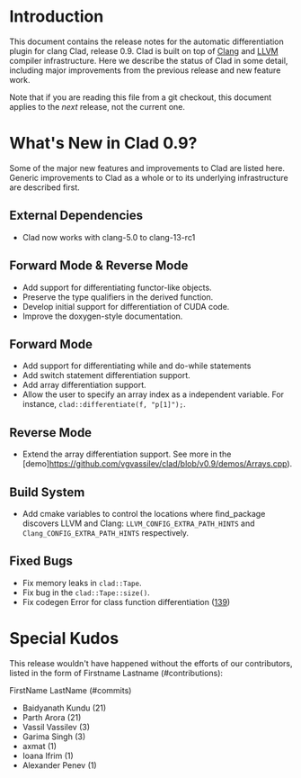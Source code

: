 Introduction
============

This document contains the release notes for the automatic differentiation
plugin for clang Clad, release 0.9. Clad is built on top of
[Clang](http://clang.llvm.org) and [LLVM](http://llvm.org>) compiler
infrastructure. Here we describe the status of Clad in some detail, including
major improvements from the previous release and new feature work.

Note that if you are reading this file from a git checkout,
this document applies to the *next* release, not the current one.


What's New in Clad 0.9?
========================

Some of the major new features and improvements to Clad are listed here. Generic
improvements to Clad as a whole or to its underlying infrastructure are
described first.

External Dependencies
---------------------

* Clad now works with clang-5.0 to clang-13-rc1


Forward Mode & Reverse Mode
---------------------------

* Add support for differentiating functor-like objects.
* Preserve the type qualifiers in the derived function.
* Develop initial support for differentiation of CUDA code.
* Improve the doxygen-style documentation.


Forward Mode
------------

* Add support for differentiating while and do-while statements
* Add switch statement differentiation support.
* Add array differentiation support.
* Allow the user to specify an array index as a independent variable. For
  instance, `clad::differentiate(f, "p[1]");`.


Reverse Mode
------------

* Extend the array differentiation support. See more in the
  [demo]https://github.com/vgvassilev/clad/blob/v0.9/demos/Arrays.cpp).


Build System
------------

* Add cmake variables to control the locations where find_package discovers
  LLVM and Clang: `LLVM_CONFIG_EXTRA_PATH_HINTS` and
  `Clang_CONFIG_EXTRA_PATH_HINTS` respectively.

Fixed Bugs
----------

* Fix memory leaks in `clad::Tape`.
* Fix bug in the `clad::Tape::size()`.
* Fix codegen Error for class function differentiation
  ([139](https://github.com/vgvassilev/clad/issues/139))


Special Kudos
=============

This release wouldn't have happened without the efforts of our contributors,
listed in the form of Firstname Lastname (#contributions):

FirstName LastName (#commits)

* Baidyanath Kundu (21)
* Parth Arora (21)
* Vassil Vassilev (3)
* Garima Singh (3)
* axmat (1)
* Ioana Ifrim (1)
* Alexander Penev (1)
